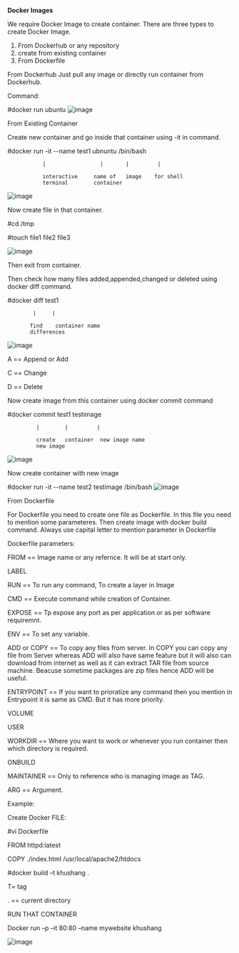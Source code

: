 **Docker Images**

We require Docker Image to create container. There are three types to create Docker Image.
1. From Dockerhub or any repository
2. create from existing container
3. From Dockerfile

From Dockerhub
   Just pull any image or directly run container from Dockerhub.
   
   Command:
   
   #docker run ubuntu
   ![image](https://github.com/Khushang49/Docker/assets/95266353/3d9ab321-6005-4bd0-9e54-2d520c5b2a83)

From Existing Container

   Create new container and go inside that container using -it in command.

   #docker run -it          --name test1 ubnuntu /bin/bash
   
               |                 |       |         |

               interactive     name of   image    for shell
               terminal        container

![image](https://github.com/Khushang49/Docker/assets/95266353/e1d4c380-b25f-4efe-a368-738b2591109f)

   Now create file in that container.

   #cd /tmp
   
   #touch file1 file2 file3

   ![image](https://github.com/Khushang49/Docker/assets/95266353/fc5765d1-96db-48cd-a2e2-606c09a121dc)

   Then exit from container.

   Then check how many files added,appended,changed or deleted using docker diff command.

   #docker diff test1

            |     |

           find    container name
           differences
   ![image](https://github.com/Khushang49/Docker/assets/95266353/529cfd15-eb1a-40d3-a53c-668875c09e10)
   
   A == Append or Add
   
   C == Change
   
   D == Delete

   Now create image from this container using docker commit command

   #docker commit   test1      testimage

             |        |         |

             create   container  new image name
             new image
  ![image](https://github.com/Khushang49/Docker/assets/95266353/f4ddc0b3-4d96-448f-813f-2fee3fd18fe5)
   
   Now create container with new image
   
   #docker run -it --name test2 testimage /bin/bash
   ![image](https://github.com/Khushang49/Docker/assets/95266353/a33dfc70-5c61-4547-8466-240513953709)

 From Dockerfile

  For Dockerfile you need to create one file as Dockerfile. In this file you need to mention some parameteres. Then create image with docker build command. 
  Always use capital letter to mention parameter in Dockerfile

  Dockerfile parameters:
  
  FROM == Image name or any refernce. It will be at start only.
  
  LABEL
  
  RUN == To run any command, To create a layer in Image
  
  CMD == Execute command while creation of Container.
  
  EXPOSE == Tp expose any port as per application or as per software requiremnt.
  
  ENV == To set any variable.
  
  ADD or COPY == To copy any files from server. In COPY you can copy any file from Server whereas ADD will also have same feature but it will also can download 
                 from internet as well as it can extract TAR file from source machine. Beacuse sometime packages are zip files hence ADD will be useful.
  
  ENTRYPOINT == If you want to prioratize any command then you mention in Entrypoint it is same as CMD. But it has more priority.
  
  VOLUME
  
  USER
  
  WORKDIR == Where you want to work or whenever you run container then which directory is required.
  
  ONBUILD

  MAINTAINER == Only to reference who is managing image as TAG.

  ARG == Argument.

  Example:
  
  Create Docker FILE:
   
   #vi Dockerfile
   
   FROM httpd:latest
   
   COPY ./index.html /usr/local/apache2/htdocs
  
   #docker build –t khushang .
  
   T= tag
  
   . == current directory
   
   RUN THAT CONTAINER
   
   Docker run –p –it 80:80 –name mywebsite khushang 

   ![image](https://github.com/Khushang49/Docker/assets/95266353/a1505380-c253-4174-9341-c3c3a21b7d38)


 
